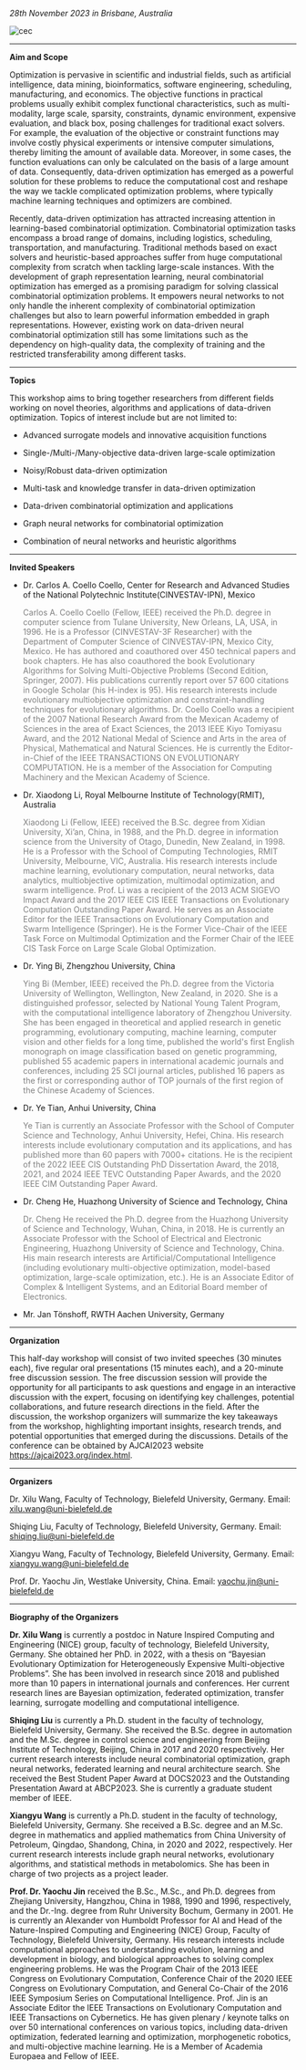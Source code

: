 *28th November 2023 in Brisbane, Australia*

![cec](https://raw.githubusercontent.com/Shiqing-Liu/AJCAI2023-workshop/main/AJCAI-background.jpg)

****

**Aim and Scope**

Optimization is pervasive in scientific and industrial fields, such as artificial intelligence, data mining, bioinformatics, software engineering, scheduling, manufacturing, and economics. The objective functions in practical problems usually exhibit complex functional characteristics, such as multi-modality, large scale, sparsity, constraints, dynamic environment, expensive evaluation, and black box, posing challenges for traditional exact solvers. For example, the evaluation of the objective or constraint functions may involve costly physical experiments or intensive computer simulations, thereby limiting the amount of available data. Moreover, in some cases, the function evaluations can only be calculated on the basis of a large amount of data. Consequently, data-driven optimization has emerged as a powerful solution for these problems to reduce the computational cost and reshape the way we tackle complicated optimization problems, where typically machine learning techniques and optimizers are combined.

Recently, data-driven optimization has attracted increasing attention in learning-based combinatorial optimization. Combinatorial optimization tasks encompass a broad range of domains, including logistics, scheduling, transportation, and manufacturing. Traditional methods based on exact solvers and heuristic-based approaches suffer from huge computational complexity from scratch when tackling large-scale instances. With the development of graph representation learning, neural combinatorial optimization has emerged as a promising paradigm for solving classical combinatorial optimization problems. It empowers neural networks to not only handle the inherent complexity of combinatorial optimization challenges but also to learn powerful information embedded in graph representations. However, existing work on data-driven neural combinatorial optimization still has some limitations such as the dependency on high-quality data, the complexity of training and the restricted transferability among different tasks.


****

**Topics**

This workshop aims to bring together researchers from different fields working on novel theories, algorithms and applications of data-driven optimization. Topics of interest include but are not limited to:

- Advanced surrogate models and innovative acquisition functions

- Single-/Multi-/Many-objective data-driven large-scale optimization

- Noisy/Robust data-driven optimization

- Multi-task and knowledge transfer in data-driven optimization

- Data-driven combinatorial optimization and applications

- Graph neural networks for combinatorial optimization

- Combination of neural networks and heuristic algorithms

****

**Invited Speakers**

- Dr. Carlos A. Coello Coello, Center for Research and Advanced Studies of the National Polytechnic Institute(CINVESTAV-IPN), Mexico

  <p style="color: gray;">Carlos A. Coello Coello (Fellow, IEEE) received the Ph.D. degree in computer science from Tulane University, New Orleans, LA, USA, in 1996. He is a Professor (CINVESTAV-3F Researcher) with the Department of Computer Science of CINVESTAV-IPN, Mexico City, Mexico. He has authored and coauthored over 450 technical papers and book chapters. He has also coauthored the book Evolutionary Algorithms for Solving Multi-Objective Problems (Second Edition, Springer, 2007). His publications currently report over 57 600 citations in Google Scholar (his H-index is 95). His research interests include evolutionary multiobjective optimization and constraint-handling techniques for evolutionary algorithms. Dr. Coello Coello was a recipient of the 2007 National Research Award from the Mexican Academy of Sciences in the area of Exact Sciences, the 2013 IEEE Kiyo Tomiyasu Award, and the 2012 National Medal of Science and Arts in the area of Physical, Mathematical and Natural Sciences. He is currently the Editor-in-Chief of the IEEE TRANSACTIONS ON EVOLUTIONARY COMPUTATION. He is a member of the Association for Computing Machinery and the Mexican Academy of Science.</p>
  
- Dr. Xiaodong Li, Royal Melbourne Institute of Technology(RMIT), Australia

  <p style="color: gray;">Xiaodong Li (Fellow, IEEE) received the B.Sc. degree from Xidian University, Xi’an, China, in 1988, and the Ph.D. degree in information science from the University of Otago, Dunedin, New Zealand, in 1998. He is a Professor with the School of Computing Technologies, RMIT University, Melbourne, VIC, Australia. His research interests include machine learning, evolutionary computation, neural networks, data analytics, multiobjective optimization, multimodal optimization, and swarm intelligence. Prof. Li was a recipient of the 2013 ACM SIGEVO Impact Award and the 2017 IEEE CIS IEEE Transactions on Evolutionary Computation Outstanding Paper Award. He serves as an Associate Editor for the IEEE Transactions on Evolutionary Computation and Swarm Intelligence (Springer). He is the Former Vice-Chair of the IEEE Task Force on Multimodal Optimization and the Former Chair of the IEEE CIS Task Force on Large Scale Global Optimization.</p>
  
- Dr. Ying Bi, Zhengzhou University, China

  <p style="color: gray;">Ying Bi (Member, IEEE) received the Ph.D. degree from the Victoria University of Wellington, Wellington, New Zealand, in 2020. She is a distinguished professor, selected by National Young Talent Program, with the computational intelligence laboratory of Zhengzhou University. She has been engaged in theoretical and applied research in genetic programming, evolutionary computing, machine learning, computer vision and other fields for a long time, published the world's first English monograph on image classification based on genetic programming, published 55 academic papers in international academic journals and conferences, including 25 SCI journal articles, published 16 papers as the first or corresponding author of TOP journals of the first region of the Chinese Academy of Sciences.</p>
  
- Dr. Ye Tian, Anhui University, China
  <p style="color: gray;">Ye Tian is currently an Associate Professor with the School of Computer Science and Technology, Anhui University, Hefei, China. His research interests include evolutionary computation and its applications, and has published more than 60 papers with 7000+ citations. He is the recipient of the 2022 IEEE CIS Outstanding PhD Dissertation Award, the 2018, 2021, and 2024 IEEE TEVC Outstanding Paper Awards, and the 2020 IEEE CIM Outstanding Paper Award.</p>

- Dr. Cheng He, Huazhong University of Science and Technology, China

  <p style="color: gray;">Dr. Cheng He received the Ph.D. degree from the Huazhong University of Science and Technology, Wuhan, China, in 2018. He is currently an Associate Professor with the School of Electrical and Electronic Engineering, Huazhong University of Science and Technology, China. His main research interests are Artificial/Computational Intelligence (including evolutionary multi-objective optimization, model-based optimization, large-scale optimization, etc.). He is an Associate Editor of Complex & Intelligent Systems, and an Editorial Board member of Electronics.</p>
  
- Mr. Jan Tönshoff, RWTH Aachen University, Germany
  


****

**Organization**

This half-day workshop will consist of two invited speeches (30 minutes each), five regular oral presentations (15 minutes each), and a 20-minute free discussion session. The free discussion session will provide the opportunity for all participants to ask questions and engage in an interactive discussion with the expert, focusing on identifying key challenges, potential collaborations, and future research directions in the field. After the discussion, the workshop organizers will summarize the key takeaways from the workshop, highlighting important insights, research trends, and potential opportunities that emerged during the discussions. Details of the conference can be obtained by AJCAI2023 website <https://ajcai2023.org/index.html>. 


****

**Organizers**


Dr. Xilu Wang, Faculty of Technology, Bielefeld University, Germany. Email: <xilu.wang@uni-bielefeld.de>

Shiqing Liu, Faculty of Technology, Bielefeld University, Germany. Email: <shiqing.liu@uni-bielefeld.de>

Xiangyu Wang, Faculty of Technology, Bielefeld University, Germany. Email: <xiangyu.wang@uni-bielefeld.de>

Prof. Dr. Yaochu Jin, Westlake University, China. Email: <yaochu.jin@uni-bielefeld.de>

****

**Biography of the Organizers**


**Dr. Xilu Wang** is currently a postdoc in Nature Inspired Computing and Engineering (NICE) group, faculty of technology, Bielefeld University, Germany. She obtained her PhD. in 2022, with a thesis on “Bayesian Evolutionary Optimization for Heterogeneously Expensive Multi-objective Problems”. She has been involved in research since 2018 and published more than 10 papers in international journals and conferences. Her current research lines are Bayesian optimization, federated optimization, transfer learning, surrogate modelling and computational intelligence. 

**Shiqing Liu** is currently a Ph.D. student in the faculty of technology, Bielefeld University, Germany. She received the B.Sc. degree in automation and the M.Sc. degree in control science and engineering from Beijing Institute of Technology, Beijing, China in 2017 and 2020 respectively. Her current research interests include neural combinatorial optimization, graph neural networks, federated learning and neural architecture search. She received the Best Student Paper Award at DOCS2023 and the Outstanding Presentation Award at ABCP2023. She is currently a graduate student member of IEEE.

**Xiangyu Wang** is currently a Ph.D. student in the faculty of technology, Bielefeld University, Germany. She received a B.Sc. degree and an M.Sc. degree in mathematics and applied mathematics from China University of Petroleum, Qingdao, Shandong, China, in 2020 and 2022, respectively. Her current research interests include graph neural networks, evolutionary algorithms, and statistical methods in metabolomics. She has been in charge of two projects as a project leader.

**Prof. Dr. Yaochu Jin** received the B.Sc., M.Sc., and Ph.D. degrees from Zhejiang University, Hangzhou, China in 1988, 1990 and 1996, respectively, and the Dr.-Ing. degree from Ruhr University Bochum, Germany in 2001. He is currently an Alexander von Humboldt Professor for AI and Head of the Nature-Inspired Computing and Engineering (NICE) Group, Faculty of Technology, Bielefeld University, Germany. His research interests include computational approaches to understanding evolution, learning and development in biology, and biological approaches to solving complex engineering problems. He was the Program Chair of the 2013 IEEE Congress on Evolutionary Computation, Conference Chair of the 2020 IEEE Congress on Evolutionary Computation, and General Co-Chair of the 2016 IEEE Symposium Series on Computational Intelligence. Prof. Jin is an Associate Editor the IEEE Transactions on Evolutionary Computation and IEEE Transactions on Cybernetics. He has given plenary / keynote talks on over 50 international conferences on various topics, including data-driven optimization, federated learning and optimization, morphogenetic robotics, and multi-objective machine learning. He is a Member of Academia Europaea and Fellow of IEEE.
